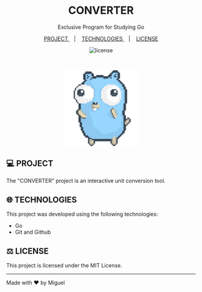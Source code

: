 <h1 align = "center"> CONVERTER </h1>

<p align = "center">
Exclusive Program for Studying Go
</p>

<p align = "center">
  <a href = "#project"> PROJECT </a> &nbsp;&nbsp;&nbsp;|&nbsp;&nbsp;&nbsp;
  <a href = "#technologies"> TECHNOLOGIES </a> &nbsp;&nbsp;&nbsp;|&nbsp;&nbsp;&nbsp;
  <a href = "#license"> LICENSE </a>
</p>

<p align = "center">
  <img alt = "license" src = "https://img.shields.io/static/v1?label=license&message=MIT&color=49AA26&labelColor=000000">
</p>

<br>

<p align = "center">
  <img alt = "preview" src = "preview/gopher.gif" width = "40%">
</p>

## 💻 <a id = "project"></a> PROJECT

The "CONVERTER" project is an interactive unit conversion tool.

## 🌐 <a id = "technologies"></a> TECHNOLOGIES

This project was developed using the following technologies:

- Go
- Git and Github

## ⚖️ <a id = "license"></a> LICENSE

This project is licensed under the MIT License.

---

Made with ♥ by Miguel
